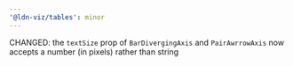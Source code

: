 ```yaml
---
'@ldn-viz/tables': minor
---
```


CHANGED: the `textSize` prop of `BarDivergingAxis` and `PairAwrrowAxis` now accepts a number (in pixels) rather than string

